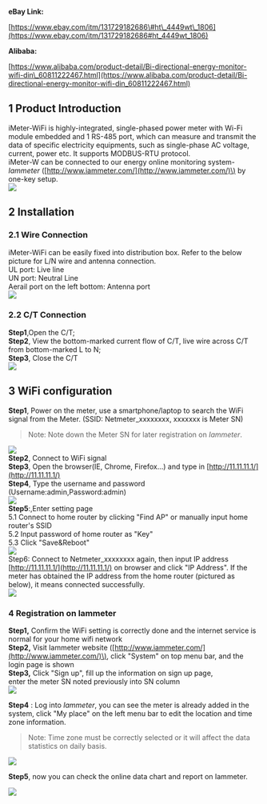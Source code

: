 **eBay Link:**

[https://www.ebay.com/itm/131729182686\#ht\_4449wt\_1806](https://www.ebay.com/itm/131729182686#ht_4449wt_1806)

**Alibaba:**

[https://www.alibaba.com/product-detail/Bi-directional-energy-monitor-wifi-din\_60811222467.html](https://www.alibaba.com/product-detail/Bi-directional-energy-monitor-wifi-din_60811222467.html)



## 1 Product Introduction

iMeter-WiFi is highly-integrated, single-phased power meter with Wi-Fi module embedded and 1 RS-485 port, which can measure and transmit the data of specific electricity equipments, such as single-phase AC voltage, current, power etc. It supports MODBUS-RTU protocol.  
iMeter-W can be connected to our energy online monitoring system-_Iammeter_ \([http://www.iammeter.com/](http://www.iammeter.com/)\) by one-key setup.  
![](http://leweidoc.oss-cn-hangzhou.aliyuncs.com/lewei50/img/imeter-lewei50-20180116-1.jpg)

## 2 Installation

### 2.1 Wire Connection

iMeter-WiFi can be easily fixed into distribution box. Refer to the below picture for L/N wire and antenna connection.  
UL port: Live line  
UN port: Neutral Line  
Aerail port on the left bottom: Antenna port  
![](http://leweidoc.oss-cn-hangzhou.aliyuncs.com/lewei50/img/iMeter-lewei50-20180112-1.jpg)

### 2.2 C/T Connection

**Step1**,Open the C/T;  
**Step2**, View the bottom-marked current flow of C/T, live wire across C/T from bottom-marked L to N;  
**Step3**, Close the C/T  
![](http://leweidoc.oss-cn-hangzhou.aliyuncs.com/lewei50/img/iMeter-lewei50-20180112-2.jpg)

## 3 WiFi configuration

**Step1**, Power on the meter, use a smartphone/laptop to search the WiFi signal from the Meter. \(SSID: Netmeter\_xxxxxxxx, xxxxxxx is Meter SN\)

> Note: Note down the Meter SN for later registration on _Iammeter_.

![](http://leweidoc.oss-cn-hangzhou.aliyuncs.com/lewei50/img/iMeter-lewei50-20180112-3.jpg)  
**Step2**, Connect to WiFi signal  
**Step3**, Open the browser\(IE, Chrome, Firefox...\) and type in [http://11.11.11.1/](http://11.11.11.1/)  
**Step4**, Type the username and password \(Username:admin,Password:admin\)  
![](http://leweidoc.oss-cn-hangzhou.aliyuncs.com/lewei50/img/iMeter-lewei50-20180112-4.jpg)  
**Step5**:,Enter setting page  
5.1 Connect to home router by clicking "Find AP" or manually input home router's SSID  
5.2 Input password of home router as "Key"  
5.3 Click "Save&Reboot"  
![](http://leweidoc.oss-cn-hangzhou.aliyuncs.com/lewei50/img/iMeter-lewei50-20180112-5.jpg)  
Step6: Connect to Netmeter\_xxxxxxxx again, then input IP address [http://11.11.11.1/](http://11.11.11.1/) on browser and click "IP Address". If the meter has obtained the IP address from the home router \(pictured as below\), it means connected successfully.  
![](http://leweidoc.oss-cn-hangzhou.aliyuncs.com/lewei50/img/iMeter-lewei50-20180112-6.jpg)

### 4 Registration on Iammeter

**Step1,** Confirm the WiFi setting is correctly done and the internet service is normal for your home wifi network  
**Step2,** Visit Iammeter website \([http://www.iammeter.com/](http://www.iammeter.com/)\), click "System" on top menu bar, and the login page is shown  
**Step3,** Click "Sign up", fill up the information on sign up page,  
enter the meter SN noted previously into SN column  
![](http://leweidoc.oss-cn-hangzhou.aliyuncs.com/lewei50/img/iMeter-lewei50-20180112-7.jpg)

**Step4** : Log into _Iammeter_, you can see the meter is already added in the system, click "My place" on the left menu bar to edit the location and time zone information.

> Note: Time zone must be correctly selected or it will affect the data statistics on daily basis.

![](http://leweidoc.oss-cn-hangzhou.aliyuncs.com/lewei50/img/iMeter-lewei50-20180112-8.jpg)

**Step5**, now you can check the online data chart and report on Iammeter.

![](http://leweidoc.oss-cn-hangzhou.aliyuncs.com/lewei50/img/iMeter-lewei50-20180111-1.jpg)

